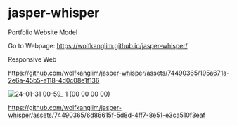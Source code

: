# jasper-whisper
Portfolio Website Model  



Go to Webpage:
https://wolfkanglim.github.io/jasper-whisper/

Responsive Web 

https://github.com/wolfkanglim/jasper-whisper/assets/74490365/195a671a-2e6a-45b5-a118-4d0c08e1f136



![24-01-31 00-59_ 1 (00 00 00 00)](https://github.com/wolfkanglim/jasper-whisper/assets/74490365/eb1347fa-59b3-4619-b42b-5716413eb3ec)





https://github.com/wolfkanglim/jasper-whisper/assets/74490365/6d86615f-5d8d-4ff7-8e51-e3ca510f3eaf



